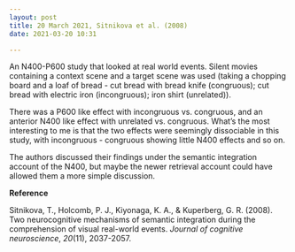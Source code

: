 ```yaml
---
layout: post
title: 20 March 2021, Sitnikova et al. (2008)
date: 2021-03-20 10:31

---
```

<!-- wp:paragraph -->
<p>An N400-P600 study that looked at real world events. Silent movies containing a context scene and a target scene was used (taking a chopping board and a loaf of bread - cut bread with bread knife (congruous); cut bread with electric iron (incongruous); iron shirt (unrelated)).</p>
<!-- /wp:paragraph -->

<!-- wp:paragraph -->
<p>There was a P600 like effect with incongruous vs. congruous, and an anterior N400 like effect with unrelated vs. congruous. What’s the most interesting to me is that the two effects were seemingly dissociable in this study, with incongruous - congruous showing little N400 effects and so on.</p>
<!-- /wp:paragraph -->

<!-- wp:paragraph -->
<p>The authors discussed their findings under the semantic integration account of the N400, but maybe the newer retrieval account could have allowed them a more simple discussion.</p>
<!-- /wp:paragraph -->

<!-- wp:paragraph -->
<p><strong>Reference</strong></p>
<!-- /wp:paragraph -->

<!-- wp:paragraph -->
<p>Sitnikova, T., Holcomb, P. J., Kiyonaga, K. A., &amp; Kuperberg, G. R. (2008). Two neurocognitive mechanisms of semantic integration during the comprehension of visual real-world events. <em>Journal of cognitive neuroscience</em>, <em>20</em>(11), 2037-2057.</p>
<!-- /wp:paragraph -->

